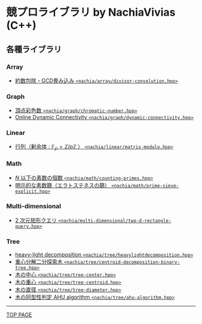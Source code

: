 # 競プロライブラリ by NachiaVivias (C++)

## 各種ライブラリ

### Array

- [約数包除・GCD畳み込み `<nachia/array/divisor-convolution.hpp>`](array/divisor-convolution.md)

### Graph

- [頂点彩色数 `<nachia/graph/chromatic-number.hpp>`](graph/chromatic-number.md)
- [Online Dynamic Connectivity `<nachia/graph/dynamic-connectivity.hpp>`](graph/dynamic-connectivity.md)

### Linear

- [行列（剰余体 : $\mathbb{F}_p=\mathbb{Z}/p\mathbb{Z}$ ） `<nachia/linear/matrix-modulo.hpp>`](linear/matrix-modulo.md)

### Math

- [$N$ 以下の素数の個数 `<nachia/math/counting-primes.hpp>`](math/counting-primes.md)
- [明示的な素数篩（エラトステネスの篩） `<nachia/math/prime-sieve-explicit.hpp>`](math/prime-sieve-explicit.md)

### Multi-dimensional

- [$2$ 次元矩形クエリ `<nachia/multi-dimensional/two-d-rectangle-query.hpp>`](multi-dimensional/two-d-rectangle-query.md)

### Tree

- [heavy-light decomposition `<nachia/tree/heavylightdecomposition.hpp>`](tree/heavy-light-decomposition.md)
- [重心分解二分探索木 `<nachia/tree/centroid-decomposition-binary-tree.hpp>`](tree/centroid-decomposition-binary-tree.md)
- [木の中心 `<nachia/tree/tree-center.hpp>`](tree/tree-center.md)
- [木の重心 `<nachia/tree/tree-centroid.hpp>`](tree/tree-centroid.md)
- [木の直径 `<nachia/tree/tree-diameter.hpp>`](tree/tree-diameter.md)
- [木の同型性判定 AHU algorithm `<nachia/tree/ahu-algorithm.hpp>`](tree/ahu-algorithm.md)

---

[TOP PAGE](https://nachiavivias.github.io/cp-library/)


<script type="text/x-mathjax-config">MathJax.Hub.Config({tex2jax:{inlineMath:[['\$','\$']],processEscapes:true},CommonHTML: {matchFontHeight:false}});</script>
<script type="text/javascript" async src="https://cdnjs.cloudflare.com/ajax/libs/mathjax/2.7.1/MathJax.js?config=TeX-MML-AM_CHTML"></script>
